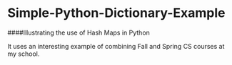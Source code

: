 # Simple-Python-Dictionary-Example
####Illustrating the use of Hash Maps in Python


It uses an interesting example of combining Fall and Spring CS courses at my school.
